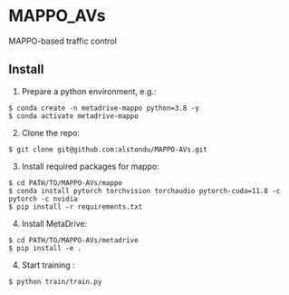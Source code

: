 # MAPPO_AVs
MAPPO-based traffic control

## Install

1. Prepare a python environment, e.g.:
```
$ conda create -n metadrive-mappo python=3.8 -y
$ conda activate metadrive-mappo
```

2. Clone the repo:
```
$ git clone git@github.com:alstondu/MAPPO-AVs.git

```

3. Install required packages for mappo:
```
$ cd PATH/TO/MAPPO-AVs/mappo
$ conda install pytorch torchvision torchaudio pytorch-cuda=11.8 -c pytorch -c nvidia
$ pip install -r requirements.txt
```

4. Install MetaDrive:
```
$ cd PATH/TO/MAPPO-AVs/metadrive
$ pip install -e .
```

4. Start training :
```
$ python train/train.py
```
